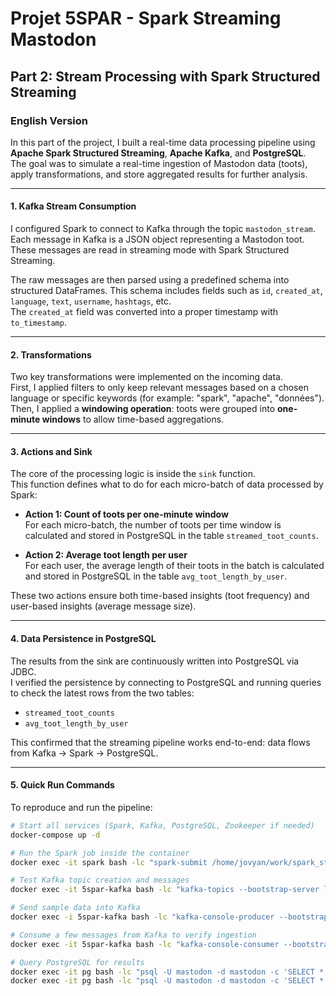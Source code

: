 # Projet 5SPAR - Spark Streaming Mastodon

## Part 2: Stream Processing with Spark Structured Streaming

### English Version

In this part of the project, I built a real-time data processing pipeline using **Apache Spark Structured Streaming**, **Apache Kafka**, and **PostgreSQL**.  
The goal was to simulate a real-time ingestion of Mastodon data (toots), apply transformations, and store aggregated results for further analysis.

---

#### 1. Kafka Stream Consumption

I configured Spark to connect to Kafka through the topic `mastodon_stream`. Each message in Kafka is a JSON object representing a Mastodon toot.  
These messages are read in streaming mode with Spark Structured Streaming.

The raw messages are then parsed using a predefined schema into structured DataFrames. This schema includes fields such as `id`, `created_at`, `language`, `text`, `username`, `hashtags`, etc.  
The `created_at` field was converted into a proper timestamp with `to_timestamp`.

---

#### 2. Transformations

Two key transformations were implemented on the incoming data.  
First, I applied filters to only keep relevant messages based on a chosen language or specific keywords (for example: "spark", "apache", "données").  
Then, I applied a **windowing operation**: toots were grouped into **one-minute windows** to allow time-based aggregations.

---

#### 3. Actions and Sink

The core of the processing logic is inside the `sink` function.  
This function defines what to do for each micro-batch of data processed by Spark:

- **Action 1: Count of toots per one-minute window**  
  For each micro-batch, the number of toots per time window is calculated and stored in PostgreSQL in the table `streamed_toot_counts`.

- **Action 2: Average toot length per user**  
  For each user, the average length of their toots in the batch is calculated and stored in PostgreSQL in the table `avg_toot_length_by_user`.

These two actions ensure both time-based insights (toot frequency) and user-based insights (average message size).

---

#### 4. Data Persistence in PostgreSQL

The results from the sink are continuously written into PostgreSQL via JDBC.  
I verified the persistence by connecting to PostgreSQL and running queries to check the latest rows from the two tables:
- `streamed_toot_counts`
- `avg_toot_length_by_user`

This confirmed that the streaming pipeline works end-to-end: data flows from Kafka → Spark → PostgreSQL.

---

#### 5. Quick Run Commands

To reproduce and run the pipeline:

```bash
# Start all services (Spark, Kafka, PostgreSQL, Zookeeper if needed)
docker-compose up -d

# Run the Spark job inside the container
docker exec -it spark bash -lc "spark-submit /home/jovyan/work/spark_stream.py"

# Test Kafka topic creation and messages
docker exec -it 5spar-kafka bash -lc "kafka-topics --bootstrap-server localhost:19092 --describe --topic mastodon_stream"

# Send sample data into Kafka
docker exec -i 5spar-kafka bash -lc "kafka-console-producer --bootstrap-server localhost:19092 --topic mastodon_stream" < sample.jsonl

# Consume a few messages from Kafka to verify ingestion
docker exec -it 5spar-kafka bash -lc "kafka-console-consumer --bootstrap-server localhost:19092 --topic mastodon_stream --from-beginning --max-messages 5"

# Query PostgreSQL for results
docker exec -it pg bash -lc "psql -U mastodon -d mastodon -c 'SELECT * FROM streamed_toot_counts ORDER BY processed_at DESC LIMIT 10;'"
docker exec -it pg bash -lc "psql -U mastodon -d mastodon -c 'SELECT * FROM avg_toot_length_by_user ORDER BY processed_at DESC LIMIT 10;'"
